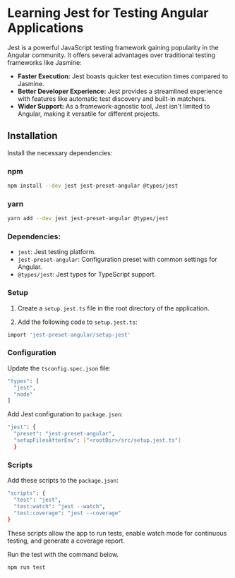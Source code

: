# Learning Jest for Testing Angular Applications

Jest is a powerful JavaScript testing framework gaining popularity in the Angular community. It offers several advantages over traditional testing frameworks like Jasmine:

- **Faster Execution:** Jest boasts quicker test execution times compared to Jasmine.
- **Better Developer Experience:** Jest provides a streamlined experience with features like automatic test discovery and built-in matchers.
- **Wider Support:** As a framework-agnostic tool, Jest isn't limited to Angular, making it versatile for different projects.

## Installation

Install the necessary dependencies:

### npm

```bash
npm install --dev jest jest-preset-angular @types/jest
```

### yarn

```bash
yarn add --dev jest jest-preset-angular @types/jest
```

### Dependencies:

- `jest`: Jest testing platform.
- `jest-preset-angular`: Configuration preset with common settings for Angular.
- `@types/jest`: Jest types for TypeScript support.

### Setup

1. Create a `setup.jest.ts` file in the root directory of the application.

2. Add the following code to `setup.jest.ts`:

```bash
import 'jest-preset-angular/setup-jest'
```

### Configuration

Update the `tsconfig.spec.json` file:

```bash
"types": [
  "jest",
  "node"
]

```

Add Jest configuration to `package.json`:

```bash
"jest": {
  "preset": "jest-preset-angular",
  "setupFilesAfterEnv": ["<rootDir>/src/setup.jest.ts"]
  }

```

### Scripts

Add these scripts to the `package.json`:

```bash
"scripts": {
  "test": "jest",
  "test:watch": "jest --watch",
  "test:coverage": "jest --coverage"
}

```

These scripts allow the app to run tests, enable watch mode for continuous testing, and generate a coverage report.

Run the test with the command below.

```bash
npm run test

```
